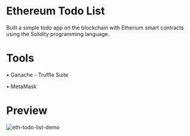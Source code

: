 # Ethereum Todo List

Built a simple todo app on the blockchain with Etherium smart contracts using the Solidity programming language.

# Tools
• Ganache - Truffle Suite

• MetaMask


# Preview
![eth-todo-list-demo](https://user-images.githubusercontent.com/83559816/148408855-4d419672-c1f9-46df-97e6-c98d8eb9c37a.gif)
